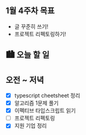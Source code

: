 ## 1월 4주차 목표

- 글 꾸준히 쓰기!
- 프로젝트 리펙토링하기!

## 🏙️ 오늘 할 일

## 오전 ~ 저녁

- [x] typescript cheetsheet 정리
- [x] 알고리즘 1문제 풀기
- [x] 이펙티브 타입스크립트 읽기 
- [ ] 프로젝트 리펙토링
- [x] 지원 기업 정리

